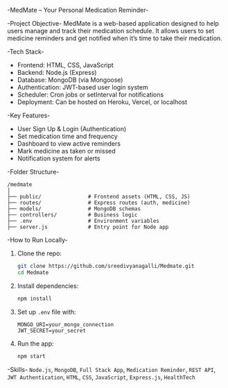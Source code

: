 -MedMate – Your Personal Medication Reminder-

-Project Objective-
MedMate is a web-based application designed to help users manage and track their medication schedule. It allows users to set medicine reminders and get notified when it’s time to take their medication.

-Tech Stack-
- Frontend: HTML, CSS, JavaScript
- Backend: Node.js (Express)
- Database: MongoDB (via Mongoose)
- Authentication: JWT-based user login system
- Scheduler: Cron jobs or setInterval for notifications
- Deployment: Can be hosted on Heroku, Vercel, or localhost

-Key Features-
- User Sign Up & Login (Authentication)
- Set medication time and frequency
- Dashboard to view active reminders
- Mark medicine as taken or missed
- Notification system for alerts

-Folder Structure-

```
/medmate
│
├── public/               # Frontend assets (HTML, CSS, JS)
├── routes/               # Express routes (auth, medicine)
├── models/               # MongoDB schemas
├── controllers/          # Business logic
├── .env                  # Environment variables
├── server.js             # Entry point for Node app
```

-How to Run Locally-
1. Clone the repo:
   ```bash
   git clone https://github.com/sreedivyanagalli/Medmate.git
   cd Medmate
   ```
2. Install dependencies:
   ```bash
   npm install
   ```
3. Set up `.env` file with:
   ```text
   MONGO_URI=your_mongo_connection
   JWT_SECRET=your_secret
   ```
4. Run the app:
   ```bash
   npm start
   ```
-Skills-
`Node.js`, `MongoDB`, `Full Stack App`, `Medication Reminder`, `REST API`, `JWT Authentication`, `HTML`, `CSS`, `JavaScript`, `Express.js`, `HealthTech`
